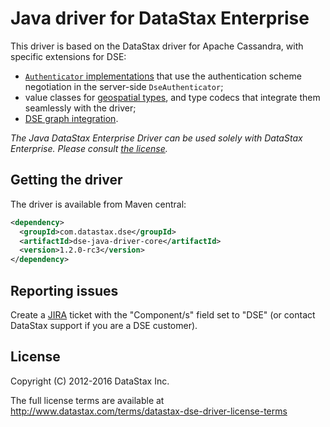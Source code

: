 # Java driver for DataStax Enterprise

This driver is based on the DataStax driver for Apache Cassandra, with specific extensions for DSE:

* [`Authenticator` implementations](manual/auth/) that use the authentication scheme negotiation in the server-side
  `DseAuthenticator`;
* value classes for [geospatial types](manual/geo_types/), and type codecs that integrate them seamlessly with the
  driver;
* [DSE graph integration](manual/graph/).

*The Java DataStax Enterprise Driver can be used solely with DataStax Enterprise. Please consult
[the license](#license).*


## Getting the driver

The driver is available from Maven central:

```xml
<dependency>
  <groupId>com.datastax.dse</groupId>
  <artifactId>dse-java-driver-core</artifactId>
  <version>1.2.0-rc3</version>
</dependency>
```

## Reporting issues

Create a [JIRA](https://datastax-oss.atlassian.net/browse/JAVA) ticket with the "Component/s" field set to "DSE" (or contact DataStax support if you are a DSE customer).

## License

Copyright (C) 2012-2016 DataStax Inc.

The full license terms are available at http://www.datastax.com/terms/datastax-dse-driver-license-terms
